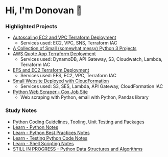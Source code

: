 # Hi, I'm Donovan 👋
<!--
**searles9/searles9** is a ✨ _special_ ✨ repository because its `README.md` (this file) appears on your GitHub profile.
-->

### Highlighted Projects
* [Autoscaling EC2 and VPC Terraform Deployment](https://github.com/searles9/VPC_and_EC2_Terraform_Deployment)
  * Services used: EC2, VPC, SNS, Terraform IAC
* [A Collection of Small (somewhat messy) Python 3 Projects](https://github.com/searles9/Python_Projects)
* [AWS Quote App Terraform Deployment](https://github.com/searles9/Quote_App)
  * Services used: DynamoDB, API Gateway, S3, Cloudwatch, Lambda, Terraform IAC
* [EFS and EC2 Terraform Deployment](https://github.com/searles9/EFS_on_EC2)
  * Services used: EFS, EC2, VPC, Terraform IAC
* [Small Website Deployed with CloudFormation](https://github.com/searles9/Get_Promotional_Content_AWS_Web_App)
  * Services used: S3, SES, Lambda, API Gateway, CloudFormation IAC
* [Python Web Scraper - Cox Job Site](https://github.com/searles9/Web_Scrape_Cox_Jobs)
  * Web scraping with Python, email with Python, Pandas library

### Study Notes
* [Python Coding Guidelines, Tooling, Unit Testing and Packages](https://github.com/searles9/Learn_Python_Coding_Guidelines)
* [Learn - Python Notes](https://github.com/searles9/Learn_Python_Notes)
* [Learn - Python Best Practices Notes](https://github.com/searles9/Learn_Python_Best_Practices)
* [Learn - Testing Python Code Notes](https://github.com/searles9/Learn_Testing_Python_Code)
* [Learn - Shell Scripting Notes](https://github.com/searles9/Learn_Shell_Scripting_Notes)
* [STILL IN PROGRESS - Python Data Structures and Algorithms](https://github.com/searles9/Learn_Python_Data_Structures_and_Algorithms_Notes)
